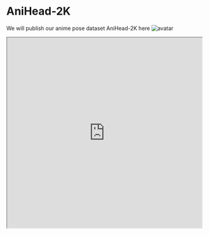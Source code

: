 # AniHead-2K

We will publish our anime pose dataset AniHead-2K here
![avatar](https://ftp.bmp.ovh/imgs/2021/01/7e7faa9c832a9886.jpg)
<iframe height=498 width=510 src="https://www.bilibili.com/video/BV1To4y1f7hC?spm_id_from=333.851.b_7265706f7274466972737432.4">
